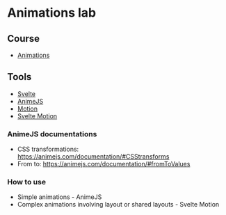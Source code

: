 # Animations lab

## Course

- [Animations](https://animations.dev/)

## Tools

- [Svelte](https://svelte.dev/)
- [AnimeJS](https://animejs.com/)
- [Motion](https://motion.dev/)
- [Svelte Motion](https://svelte-motion.gradientdescent.de/)

### AnimeJS documentations

- CSS transformations: https://animejs.com/documentation/#CSStransforms
- From to: https://animejs.com/documentation/#fromToValues

### How to use

- Simple animations - AnimeJS
- Complex animations involving layout or shared layouts - Svelte Motion